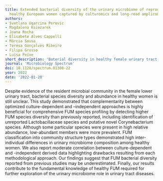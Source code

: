 ```yaml
---
title: Extended bacterial diversity of the urinary microbiome of reproductive-age
  healthy European women captured by culturomics and long-read amplicon sequencing
authors:
- Svetlana Ugarcina Perovic
- Magdalena Ksiezarek
- Joana Rocha
- Elisabete Alves Cappelli
- Márcia Sousa
- Teresa Gonçalves Ribeiro
- Filipa Grosso
- Luísa Peixe
short_description: 'Baterial diversity in healthy female urinary tract'
journal: 'Microbiology Spectrum'
doi: 10.1128/spectrum.01308-22
year: 2022
date: '2022-01-20'
---
```

Despite evidence of the resident microbial community in the female lower urinary tract, bacterial species diversity and abundance in healthy women is still unclear. This study demonstrated that complementarity between optimized culture-dependent and –independent approaches is highly beneficial for comprehensive FUM species profiling by detecting higher FUM species diversity than previously reported, including identification of unreported Lactobacillaceae species and putative novel Corynebacterium species. Although some particular species were present in high relative abundance, low-abundant members were more prevalent. FUM classification into community structure types demonstrated high inter-individual differences in urinary microbiome composition among healthy women. We also report moderate correlation between culture-dependent and -independent derived data highlighting drawbacks resulting from each methodological approach. Our findings suggest that FUM bacterial diversity reported from previous studies may be underestimated. Finally, our results contribute to the fundamental knowledge of healthy FUM required for further exploration of the urinary microbiome role in urinary tract diseases.
